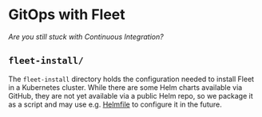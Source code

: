 # GitOps with Fleet

_Are you still stuck with Continuous Integration?_

## `fleet-install/`

The `fleet-install` directory holds the configuration needed to install Fleet in a Kubernetes cluster.
While there are some Helm charts available via GitHub, they are not yet
available via a public Helm repo, so we package it as a script and may use e.g.
[Helmfile](https://github.com/roboll/helmfile) to configure it in the future.
